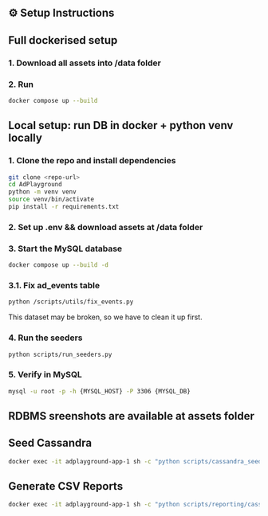 ## ⚙️ Setup Instructions

## Full dockerised setup

### 1. Download all assets into /data folder 

### 2. Run 

```bash
docker compose up --build
```

## Local setup: run DB in docker + python venv locally 

### 1. Clone the repo and install dependencies

```bash
git clone <repo-url>
cd AdPlayground
python -m venv venv
source venv/bin/activate
pip install -r requirements.txt
```

### 2. Set up .env && download assets at /data folder

### 3. Start the MySQL database

```bash 
docker compose up --build -d
```

### 3.1. Fix ad_events table 
```bash
python /scripts/utils/fix_events.py
```

This dataset may be broken, so we have to clean it up first. 


### 4. Run the seeders

```bash
python scripts/run_seeders.py
```

### 5. Verify in MySQL

```bash
mysql -u root -p -h {MYSQL_HOST} -P 3306 {MYSQL_DB}
```

## RDBMS sreenshots are available at assets folder

## Seed Cassandra
```bash
docker exec -it adplayground-app-1 sh -c "python scripts/cassandra_seeders/mysql_to_cassandra.py"
```

## Generate CSV Reports
```bash
docker exec -it adplayground-app-1 sh -c "python scripts/reporting/cassandra_report_runner.py"
```